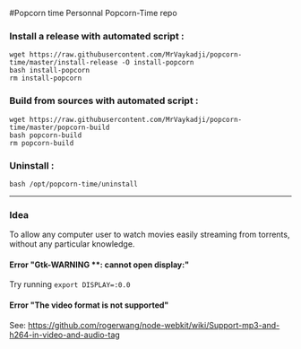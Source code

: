 #Popcorn time
Personnal Popcorn-Time repo


### Install a release with automated script : 

    wget https://raw.githubusercontent.com/MrVaykadji/popcorn-time/master/install-release -O install-popcorn
    bash install-popcorn
    rm install-popcorn
    
### Build from sources with automated script : 

    wget https://raw.githubusercontent.com/MrVaykadji/popcorn-time/master/popcorn-build
    bash popcorn-build
    rm popcorn-build

### Uninstall : 

    bash /opt/popcorn-time/uninstall

----------------

### Idea

To allow any computer user to watch movies easily streaming from torrents, without any particular knowledge. 

#### Error "Gtk-WARNING **: cannot open display:"
Try running `export DISPLAY=:0.0`

#### Error "The video format is not supported"
See: https://github.com/rogerwang/node-webkit/wiki/Support-mp3-and-h264-in-video-and-audio-tag
